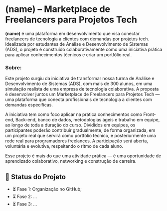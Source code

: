 # (name) – Marketplace de Freelancers para Projetos Tech

**(name)** é uma plataforma em desenvolvimento que visa conectar freelancers de tecnologia a clientes com demandas por projetos tech. Idealizada por estudantes de Análise e Desenvolvimento de Sistemas (ADS), o projeto é construído colaborativamente como uma iniciativa prática para aplicar conhecimentos técnicos e criar um portfólio real.

### Sobre:

Este projeto surgiu da iniciativa de transformar nossa turma de Análise e Desenvolvimento de Sistemas (ADS), com mais de 300 alunos, em uma simulação realista de uma empresa de tecnologia colaborativa. A proposta é desenvolver juntos um Marketplace de Freelancers para Projetos Tech — uma plataforma que conecta profissionais de tecnologia a clientes com demandas específicas.

A iniciativa tem como foco aplicar na prática conhecimentos como Front-end, Back-end, banco de dados, metodologias ágeis e trabalho em equipe, ao longo de toda a duração do curso. Divididos em equipes, os participantes poderão contribuir gradualmente, de forma organizada, em um projeto real que servirá como portfólio técnico, e posteriormente uma rede real para programadores freelances. A participação será aberta, voluntária e evolutiva, respeitando o ritmo de cada aluno.

Esse projeto é mais do que uma atividade prática — é uma oportunidade de aprendizado colaborativo, networking e construção de carreira.

## 📌 Status do Projeto

- ⏳ Fase 1: Organização no GitHub;
- ⏳ Fase 2: ...
- ⏳ Fase 3: ...
